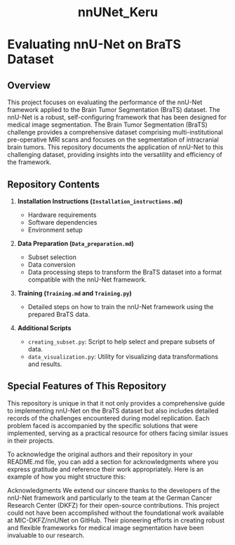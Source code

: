 <h1 align="center">nnUNet_Keru</h1> 

# Evaluating nnU-Net on BraTS Dataset

## Overview
This project focuses on evaluating the performance of the nnU-Net framework applied to the Brain Tumor Segmentation (BraTS) dataset. The nnU-Net is a robust, self-configuring framework that has been designed for medical image segmentation. The Brain Tumor Segmentation (BraTS) challenge provides a comprehensive dataset comprising multi-institutional pre-operative MRI scans and focuses on the segmentation of intracranial brain tumors. This repository documents the application of nnU-Net to this challenging dataset, providing insights into the versatility and efficiency of the framework.

## Repository Contents
1. **Installation Instructions (`Installation_instructions.md`)**  
   - Hardware requirements
   - Software dependencies
   - Environment setup

2. **Data Preparation (`Data_preparation.md`)**  
   - Subset selection
   - Data conversion
   - Data processing steps to transform the BraTS dataset into a format compatible with the nnU-Net framework.

3. **Training (`Training.md` and `Training.py`)**  
   - Detailed steps on how to train the nnU-Net framework using the prepared BraTS data.

4. **Additional Scripts**  
   - `creating_subset.py`: Script to help select and prepare subsets of data.
   - `data_visualization.py`: Utility for visualizing data transformations and results.

## Special Features of This Repository
This repository is unique in that it not only provides a comprehensive guide to implementing nnU-Net on the BraTS dataset but also includes detailed records of the challenges encountered during model replication. Each problem faced is accompanied by the specific solutions that were implemented, serving as a practical resource for others facing similar issues in their projects.


To acknowledge the original authors and their repository in your README.md file, you can add a section for acknowledgments where you express gratitude and reference their work appropriately. Here is an example of how you might structure this:

Acknowledgments
We extend our sincere thanks to the developers of the nnU-Net framework and particularly to the team at the German Cancer Research Center (DKFZ) for their open-source contributions. This project could not have been accomplished without the foundational work available at MIC-DKFZ/nnUNet on GitHub. Their pioneering efforts in creating robust and flexible frameworks for medical image segmentation have been invaluable to our research.
